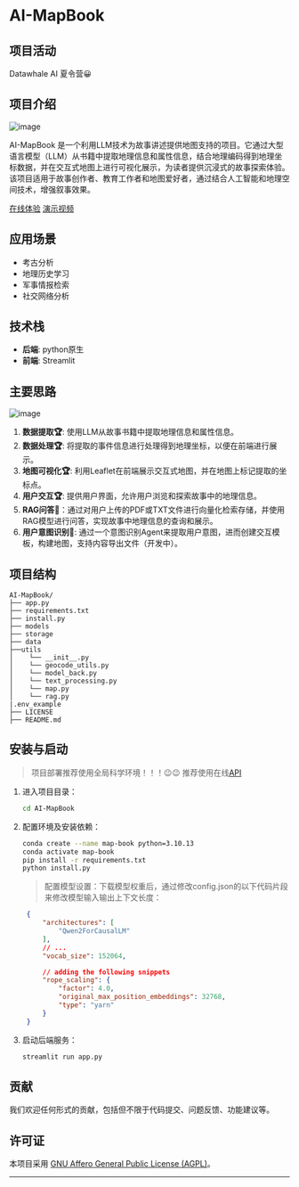 # AI-MapBook

## 项目活动

Datawhale AI 夏令营😀

## 项目介绍

![image](https://github.com/user-attachments/assets/0dee61ff-f80b-47ca-b02c-fa0c768752ae)


AI-MapBook 是一个利用LLM技术为故事讲述提供地图支持的项目。它通过大型语言模型（LLM）从书籍中提取地理信息和属性信息，结合地理编码得到地理坐标数据，并在交互式地图上进行可视化展示，为读者提供沉浸式的故事探索体验。该项目适用于故事创作者、教育工作者和地图爱好者，通过结合人工智能和地理空间技术，增强叙事效果。

[在线体验](https://ai-mapbook-zasfamyfxydadn2x8qyros.streamlit.app/)
[演示视频](https://www.bilibili.com/video/BV1HpaoeTEST/?vd_source=e7e7a9aa0f8778cf8fc1a51dded02077)

## 应用场景

- 考古分析
- 地理历史学习
- 军事情报检索
- 社交网络分析

## 技术栈

- **后端**: python原生
- **前端**: Streamlit

## 主要思路

![image](https://github.com/user-attachments/assets/08ef18dc-7cac-4681-9558-d291b184c2c6)


1. **数据提取🏆**: 使用LLM从故事书籍中提取地理信息和属性信息。
2. **数据处理🏆**: 将提取的事件信息进行处理得到地理坐标，以便在前端进行展示。
3. **地图可视化🏆**: 利用Leaflet在前端展示交互式地图，并在地图上标记提取的坐标点。
4. **用户交互🏆**: 提供用户界面，允许用户浏览和探索故事中的地理信息。
5. **RAG问答🎯**：通过对用户上传的PDF或TXT文件进行向量化检索存储，并使用RAG模型进行问答，实现故事中地理信息的查询和展示。
6. **用户意图识别🎯**: 通过一个意图识别Agent来提取用户意图，进而创建交互模板，构建地图，支持内容导出文件（开发中）。
## 项目结构

```
AI-MapBook/
├── app.py
├── requirements.txt
├── install.py
├── models
├── storage
├── data
├──utils
│    └── __init__.py
│    └── geocode_utils.py
│    └── model_back.py
│    └── text_processing.py
│    └── map.py
│    └── rag.py
|.env_example
├── LICENSE
├── README.md
```

## 安装与启动
> 项目部署推荐使用全局科学环境！！！😉😉
> 推荐使用在线[API](https://platform.deepseek.com/usage)
1. 进入项目目录：
   ```sh
   cd AI-MapBook
   ```

2. 配置环境及安装依赖：
   ```sh
   conda create --name map-book python=3.10.13
   conda activate map-book
   pip install -r requirements.txt 
   python install.py
   ```
   > 配置模型设置：下载模型权重后，通过修改config.json的以下代码片段来修改模型输入输出上下文长度：
   ```json
    {
        "architectures": [
            "Qwen2ForCausalLM"
        ],
        // ...
        "vocab_size": 152064,

        // adding the following snippets
        "rope_scaling": {
            "factor": 4.0,
            "original_max_position_embeddings": 32768,
            "type": "yarn"
        }
    }
   ```

3. 启动后端服务：
   ```sh
   streamlit run app.py
   ```
   

## 贡献

我们欢迎任何形式的贡献，包括但不限于代码提交、问题反馈、功能建议等。

## 许可证

本项目采用 [GNU Affero General Public License (AGPL)](LICENSE)。

---
